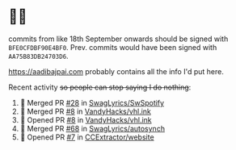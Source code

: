 # 👋🏻
<!--
**aadibajpai/aadibajpai** is a ✨ _special_ ✨ repository because its `README.md` (this file) appears on your GitHub profile.
-->
commits from like 18th September onwards should be signed with `BFE0CFDBF90E4BF0`. Prev. commits would have been signed with `AA75B83DB24703D6`.

https://aadibajpai.com probably contains all the info I'd put here.

Recent activity ~~so people can stop saying I do nothing~~:
<!--START_SECTION:activity-->
1. 🎉 Merged PR [#28](https://github.com/SwagLyrics/SwSpotify/pull/28) in [SwagLyrics/SwSpotify](https://github.com/SwagLyrics/SwSpotify)
2. 🎉 Merged PR [#8](https://github.com/VandyHacks/vhl.ink/pull/8) in [VandyHacks/vhl.ink](https://github.com/VandyHacks/vhl.ink)
3. 💪 Opened PR [#8](https://github.com/VandyHacks/vhl.ink/pull/8) in [VandyHacks/vhl.ink](https://github.com/VandyHacks/vhl.ink)
4. 🎉 Merged PR [#68](https://github.com/SwagLyrics/autosynch/pull/68) in [SwagLyrics/autosynch](https://github.com/SwagLyrics/autosynch)
5. 💪 Opened PR [#7](https://github.com/CCExtractor/website/pull/7) in [CCExtractor/website](https://github.com/CCExtractor/website)
<!--END_SECTION:activity-->
